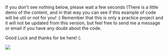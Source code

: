 If you don't see nothing below, please wait a few seconds (There is a little demo of the content, and in that way you can see if this example of code will be util or not for you! :)
Remember that this is only a practice project and it will not be updated from this version, but feel free to send me a message or email if you have any doubt about the code.

Good Luck and thanks for be here! (:

![](demo.gif)
